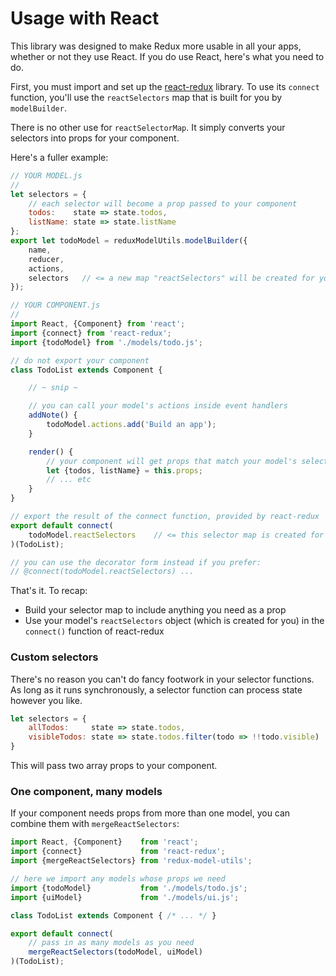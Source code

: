 
# Usage with React

This library was designed to make Redux more usable in all your apps, whether or
not they use React. If you do use React, here's what you need to do.

First, you must import and set up the [react-redux](https://github.com/rackt/react-redux/)
library. To use its `connect` function, you'll use the `reactSelectors` map that is
built for you by `modelBuilder`.

There is no other use for `reactSelectorMap`. It simply converts your selectors
into props for your component.

Here's a fuller example:

```javascript
// YOUR MODEL.js
//
let selectors = {
    // each selector will become a prop passed to your component
    todos:    state => state.todos,
    listName: state => state.listName
};
export let todoModel = reduxModelUtils.modelBuilder({
    name,
    reducer,
    actions,
    selectors   // <= a new map "reactSelectors" will be created for you
});
```
```javascript
// YOUR COMPONENT.js
//
import React, {Component} from 'react';
import {connect} from 'react-redux';
import {todoModel} from './models/todo.js';

// do not export your component
class TodoList extends Component {

    // ~ snip ~

    // you can call your model's actions inside event handlers
    addNote() {
        todoModel.actions.add('Build an app');
    }

    render() {
        // your component will get props that match your model's selectors
        let {todos, listName} = this.props;
        // ... etc
    }
}

// export the result of the connect function, provided by react-redux
export default connect(
    todoModel.reactSelectors    // <= this selector map is created for you
)(TodoList);

// you can use the decorator form instead if you prefer:
// @connect(todoModel.reactSelectors) ...
```

That's it. To recap:

* Build your selector map to include anything you need as a prop
* Use your model's `reactSelectors` object (which is created for you) in the `connect()` function of react-redux

### Custom selectors

There's no reason you can't do fancy footwork in your selector functions.
As long as it runs synchronously, a selector function can process state
however you like.

```javascript
let selectors = {
    allTodos:     state => state.todos,
    visibleTodos: state => state.todos.filter(todo => !!todo.visible)
}
```

This will pass two array props to your component.

### One component, many models

If your component needs props from more than one model, you can combine them with
`mergeReactSelectors`:

```javascript
import React, {Component}    from 'react';
import {connect}             from 'react-redux';
import {mergeReactSelectors} from 'redux-model-utils';

// here we import any models whose props we need
import {todoModel}           from './models/todo.js';
import {uiModel}             from './models/ui.js';

class TodoList extends Component { /* ... */ }

export default connect(
    // pass in as many models as you need
    mergeReactSelectors(todoModel, uiModel)
)(TodoList);
```